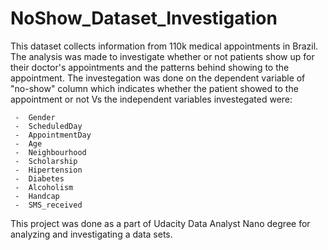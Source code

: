 # NoShow_Dataset_Investigation
This dataset collects information from 110k medical appointments in Brazil. The analysis was made to investigate whether or not patients show up for their doctor's appointments and the patterns behind showing to the appointment. 
The investegation was done on the dependent variable of "no-show" column which indicates whether the patient showed to the appointment or not Vs the independent variables investegated were: 
     
     -  Gender	
     -  ScheduledDay	
     -  AppointmentDay	
     -  Age	
     -  Neighbourhood	
     -  Scholarship	
     -  Hipertension	
     -  Diabetes	
     -  Alcoholism	
     -  Handcap	
     -  SMS_received

This project was done as a part of Udacity Data Analyst Nano degree for analyzing and investigating a data sets. 



